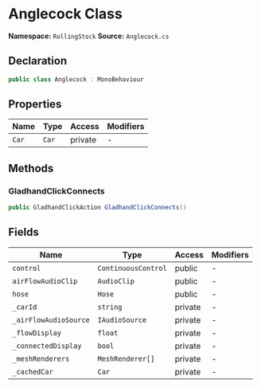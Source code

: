 # Anglecock Class

**Namespace:** `RollingStock`
**Source:** `Anglecock.cs`

## Declaration

```csharp
public class Anglecock : MonoBehaviour
```

## Properties

| Name | Type | Access | Modifiers |
|------|------|--------|-----------|
| `Car` | `Car` | private | - |

## Methods

### GladhandClickConnects

```csharp
public GladhandClickAction GladhandClickConnects()
```

## Fields

| Name | Type | Access | Modifiers |
|------|------|--------|-----------|
| `control` | `ContinuousControl` | public | - |
| `airFlowAudioClip` | `AudioClip` | public | - |
| `hose` | `Hose` | public | - |
| `_carId` | `string` | private | - |
| `_airFlowAudioSource` | `IAudioSource` | private | - |
| `_flowDisplay` | `float` | private | - |
| `_connectedDisplay` | `bool` | private | - |
| `_meshRenderers` | `MeshRenderer[]` | private | - |
| `_cachedCar` | `Car` | private | - |

